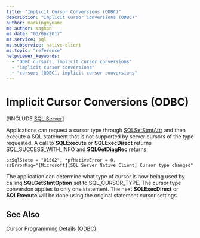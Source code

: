 ```yaml
---
title: "Implicit Cursor Conversions (ODBC)"
description: "Implicit Cursor Conversions (ODBC)"
author: markingmyname
ms.author: maghan
ms.date: "03/06/2017"
ms.service: sql
ms.subservice: native-client
ms.topic: "reference"
helpviewer_keywords:
  - "ODBC cursors, implicit cursor conversions"
  - "implicit cursor conversions"
  - "cursors [ODBC], implicit cursor conversions"
---
```

# Implicit Cursor Conversions (ODBC)
[!INCLUDE [SQL Server](../../../includes/applies-to-version/sql-asdb-asdbmi-asa-pdw.md)]

  Applications can request a cursor type through [SQLSetStmtAttr](../../../relational-databases/native-client-odbc-api/sqlsetstmtattr.md) and then execute a SQL statement that is not supported by server cursors of the type requested. A call to **SQLExecute** or **SQLExecDirect** returns SQL_SUCCESS_WITH_INFO and **SQLGetDiagRec** returns:  
  
```  
szSqlState = "01S02", *pfNativeError = 0,  
szErrorMsg="[Microsoft][SQL Server Native Client] Cursor type changed"  
```  
  
 The application can determine what type of cursor is now being used by calling **SQLGetStmtOption** set to SQL_CURSOR_TYPE. The cursor type conversion applies to only one statement. The next **SQLExecDirect** or **SQLExecute** will be done using the original statement cursor settings.  
  
## See Also  
 [Cursor Programming Details &#40;ODBC&#41;](../../../relational-databases/native-client-odbc-cursors/programming/cursor-programming-details-odbc.md)  
  
  
